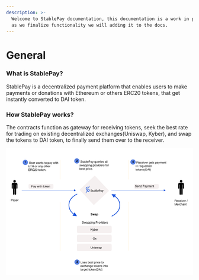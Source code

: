```yaml
---
description: >-
  Welcome to StablePay documentation, this documentation is a work in progress,
  as we finalize functionality we will adding it to the docs.
---
```


# General

### What is StablePay?

StablePay is a decentralized payment platform that enables users to make payments or donations with Ethereum or others ERC20 tokens, that get instantly converted to DAI token.

### How StablePay works?

The contracts function as gateway for receiving tokens, seek the best rate for trading on existing decentralized exchanges\(Uniswap, Kyber\), and swap the tokens to DAI token, to finally send them over to the receiver.

![](.gitbook/assets/image.png)





